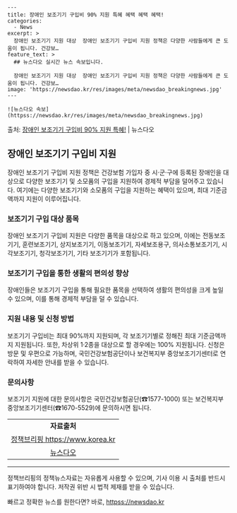    ---
    title: 장애인 보조기기 구입비 90% 지원 특혜 혜택 혜택 혜택!
    categories:
      - News
    excerpt: >
      장애인 보조기기 지원 대상  장애인 보조기기 구입비 지원 정책은 다양한 사람들에게 큰 도움이 됩니다. 건강보…
    feature_text: >
      ## 뉴스다오 실시간 뉴스 속보입니다.
    
      장애인 보조기기 지원 대상  장애인 보조기기 구입비 지원 정책은 다양한 사람들에게 큰 도움이 됩니다. 건강보…
    image: 'https://newsdao.kr/res/images/meta/newsdao_breakingnews.jpg'
    ---
    
    ![뉴스다오 속보](httpss://newsdao.kr/res/images/meta/newsdao_breakingnews.jpg)

<p>출처: <a href="httpss://newsdao.kr/4564" rel="dofollow">장애인 보조기기 구입비 90% 지원 특혜!</a> | 뉴스다오</p>

<h2 data-ke-size="size26">장애인 보조기기 구입비 지원</h2>
<p data-ke-size="size16">장애인 보조기기 구입비 지원 정책은 건강보험 가입자 중 시·군·구에 등록된 장애인을 대상으로 다양한 보조기기 및 소모품의 구입을 지원하여 경제적 부담을 덜어주고 있습니다. 여기에는 다양한 보조기기와 소모품의 구입을 지원하는 혜택이 있으며, 최대 기준금액까지 지원이 이루어집니다.</p>

<h3>보조기기 구입 대상 품목</h3>
<p data-ke-size="size16">장애인 보조기기 구입비 지원은 다양한 품목을 대상으로 하고 있으며, 이에는 전동보조기기, 훈련보조기기, 상지보조기기, 이동보조기기, 자세보조용구, 의사소통보조기기, 시각보조기기, 청각보조기기, 기타 보조기기가 포함됩니다.</p>

<h3>보조기기 구입을 통한 생활의 편의성 향상</h3>
<p data-ke-size="size16">장애인들은 보조기기 구입을 통해 필요한 품목을 선택하여 생활의 편의성을 크게 높일 수 있으며, 이를 통해 경제적 부담을 덜 수 있습니다.</p>

<h3>지원 내용 및 신청 방법</h3>
<p data-ke-size="size16">보조기기 구입비는 최대 90%까지 지원되며, 각 보조기기별로 정해진 최대 기준금액까지 지원됩니다. 또한, 차상위 1·2종을 대상으로 할 경우에는 100% 지원됩니다. 신청은 방문 및 우편으로 가능하며, 국민건강보험공단이나 보건복지부 중앙보조기기센터로 연락하여 자세한 안내를 받을 수 있습니다.</p>

<h3>문의사항</h3>
<p data-ke-size="size16">보조기기 지원에 대한 문의사항은 국민건강보험공단(☎1577-1000) 또는 보건복지부 중앙보조기기센터(☎1670-5529)에 문의하시면 됩니다.</p>

<table>
  <tr>
    <td style="text-align: center; height: 17px;"><b>자료출처</b></td>
  </tr>
  <tr>
    <td style="text-align: center; height: 17px;"><a href="https://www.korea.kr">정책브리핑 https://www.korea.kr</a></td>
  </tr>
  <tr>
    <td style="text-align: center; height: 17px;"><a href="httpss://newsdao.kr/4564">뉴스다오</a></td>
  </tr>
</table>
<hr>

<p data-ke-size="size16">정책브리핑의 정책뉴스자료는 자유롭게 사용할 수 있으며, 기사 이용 시 출처를 반드시 표기하여야 합니다. 저작권 위반 시 법적 제재를 받을 수 있습니다.</p> 

빠르고 정확한 뉴스를 원한다면? 바로, <a href="httpss://newsdao.kr" rel="dofollow">httpss://newsdao.kr</a>


    